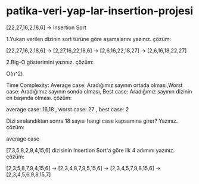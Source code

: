 # patika-veri-yap-lar-insertion-projesi

[22,27,16,2,18,6] -> Insertion Sort

1.Yukarı verilen dizinin sort türüne göre aşamalarını yazınız.
çözüm:

[22,27,16,2,18,6] -> [2,27,16,22,18,6] -> [2,6,16,22,18,27] -> [2,6,16,18,22,27]

2.Big-O gösterimini yazınız.
çözüm:

O(n^2)

Time Complexity: Average case: Aradığımız sayının ortada olması,Worst case: Aradığımız sayının sonda olması, Best case: Aradığımız sayının dizinin en başında olması.
çözüm:

average case: 16,18 , worst case: 27 , best case: 2

Dizi sıralandıktan sonra 18 sayısı hangi case kapsamına girer? Yazınız.
çözüm:

average case

[7,3,5,8,2,9,4,15,6] dizisinin Insertion Sort'a göre ilk 4 adımını yazınız.
çözüm:

[2,3,5,8,7,9,4,15,6] -> [2,3,4,8,7,9,5,15,6] -> [2,3,4,5,7,9,8,15,6] -> [2,3,4,5,6,9,8,15,7]
